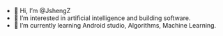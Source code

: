 - 👋 Hi, I’m @JshengZ
- 👀 I’m interested in artificial intelligence and building software.
- 🌱 I’m currently learning Android studio, Algorithms, Machine Learning.

